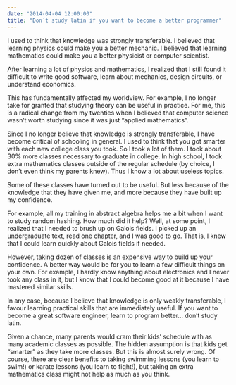```yaml
---
date: "2014-04-04 12:00:00"
title: "Don´t study latin if you want to become a better programmer"
---
```




I used to think that knowledge was strongly transferable. I believed that learning physics could make you a better mechanic. I believed that learning mathematics could make you a better physicist or computer scientist. 

After learning a lot of physics and mathematics, I realized that I still found it difficult to write good software, learn about mechanics, design circuits, or understand economics.

This has fundamentally affected my worldview. For example, I no longer take for granted that studying theory can be useful in practice. For me, this is a radical change from my twenties when I believed that computer science wasn&rsquo;t worth studying since it was just &ldquo;applied mathematics&rdquo;.

Since I no longer believe that knowledge is strongly transferable, I have become critical of schooling in general. I used to think that you got smarter with each new college class you took. So I took a lot of them. I took about 30% more classes necessary to graduate in college. In high school, I took extra mathematics classes outside of the regular schedule (by choice, I don&rsquo;t even think my parents knew). Thus I know a lot about useless topics. 

Some of these classes have turned out to be useful. But less because of the knowledge that they have given me, and more because they have built up my confidence. 

For example, all my training in abstract algebra helps me a bit when I want to study random hashing. How much did it help? Well, at some point, I realized that I needed to brush up on Galois fields. I picked up an undergraduate text, read one chapter, and I was good to go. That is, I knew that I could learn quickly about Galois fields if needed.

However, taking dozen of classes is an expensive way to build up your confidence. A better way would be for you to learn a few difficult things on your own. For example, I hardly know anything about electronics and I never took any class in it, but I know that I could become good at it because I have mastered similar skills. 

In any case, because I believe that knowledge is only weakly transferable, I favour learning practical skills that are immediately useful. If you want to become a great software engineer, learn to program better&hellip; don&rsquo;t study latin.

Given a chance, many parents would cram their kids&rsquo; schedule with as many academic classes as possible. The hidden assumption is that kids get &ldquo;smarter&rdquo; as they take more classes. But this is almost surely wrong. Of course, there are clear benefits to taking swimming lessons (you learn to swim!) or karate lessons (you learn to fight!), but taking an extra mathematics class might not help as much as you think.


